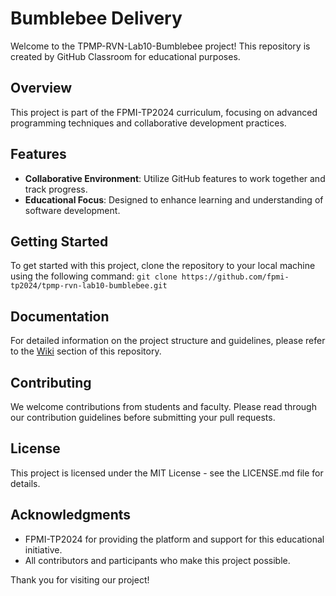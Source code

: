 # Bumblebee Delivery

Welcome to the TPMP-RVN-Lab10-Bumblebee project! This repository is created by GitHub Classroom for educational purposes.

## Overview

This project is part of the FPMI-TP2024 curriculum, focusing on advanced programming techniques and collaborative development practices.

## Features

- **Collaborative Environment**: Utilize GitHub features to work together and track progress.
- **Educational Focus**: Designed to enhance learning and understanding of software development.

## Getting Started

To get started with this project, clone the repository to your local machine using the following command: `git clone https://github.com/fpmi-tp2024/tpmp-rvn-lab10-bumblebee.git`


## Documentation

For detailed information on the project structure and guidelines, please refer to the [Wiki](https://github.com/fpmi-tp2024/tpmp-rvn-lab10-bumblebee/wiki) section of this repository.

## Contributing

We welcome contributions from students and faculty. Please read through our contribution guidelines before submitting your pull requests.

## License

This project is licensed under the MIT License - see the LICENSE.md file for details.

## Acknowledgments

- FPMI-TP2024 for providing the platform and support for this educational initiative.
- All contributors and participants who make this project possible.

Thank you for visiting our project!


